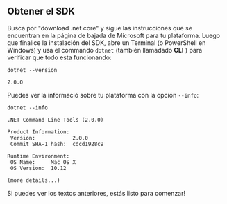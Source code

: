 ## Obtener el SDK
Busca por "download .net core" y sigue las instrucciones que se encuentran en la página de bajada de Microsoft para tu plataforma. Luego que finalice la instalación del SDK, abre un Terminal (o PowerShell en Windows) y usa el commando `dotnet` (también llamadado **CLI** ) para verificar que todo esta funcionando:

```
dotnet --version

2.0.0
```

Puedes ver la informació sobre tu plataforma con la opción `--info`:

```
dotnet --info

.NET Command Line Tools (2.0.0)

Product Information:
 Version:            2.0.0
 Commit SHA-1 hash:  cdcd1928c9

Runtime Environment:
 OS Name:     Mac OS X
 OS Version:  10.12

(more details...)
```

Si puedes ver los textos anteriores, estás listo para comenzar!